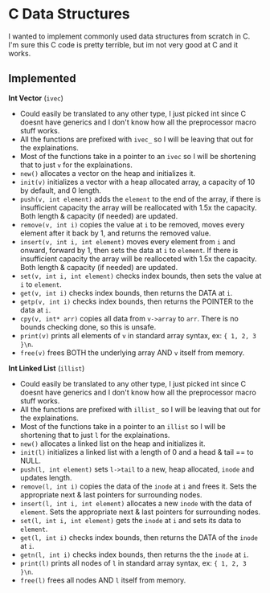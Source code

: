 # C Data Structures
I wanted to implement commonly used data structures from scratch in C.
I'm sure this C code is pretty terrible, but im not very good at C and it works.

## Implemented
**Int Vector** (`ivec`)
* Could easily be translated to any other type, I just picked int since C doesnt have generics and I don't know how all the preprocessor macro stuff works.
* All the functions are prefixed with `ivec_` so I will be leaving that out for the explainations.
* Most of the functions take in a pointer to an `ivec` so I will be shortening that to just `v` for the explainations.
* `new()` allocates a vector on the heap and initializes it.
* `init(v)` initializes a vector with a heap allocated array, a capacity of 10 by default, and 0 length.
* `push(v, int element)` adds the `element` to the end of the array, if there is insufficient capacity the array will be reallocated with 1.5x the capacity. Both length & capacity (if needed) are updated.
* `remove(v, int i)` copies the value at `i` to be removed, moves every element after it back by 1, and returns the removed value.
* `insert(v, int i, int element)` moves every element from `i` and onward, forward by 1, then sets the data at `i` to `element`. If there is insufficient capacity the array will be realloceted with 1.5x the capacity. Both length & capacity (if needed) are updated. 
* `set(v, int i, int element)` checks index bounds, then sets the value at `i` to `element`.
* `get(v, int i)` checks index bounds, then returns the DATA at `i`.
* `getp(v, int i)` checks index bounds, then returns the POINTER to the data at `i`.
* `cpy(v, int* arr)` copies all data from `v->array` to `arr`. There is no bounds checking done, so this is unsafe.
* `print(v)` prints all elements of `v` in standard array syntax, ex: `{ 1, 2, 3 }\n`.
* `free(v)` frees BOTH the underlying array AND `v` itself from memory.

**Int Linked List** (`illist`)
* Could easily be translated to any other type, I just picked int since C doesnt have generics and I don't know how all the preprocessor macro stuff works.
* All the functions are prefixed with `illist_` so I will be leaving that out for the explainations.
* Most of the functions take in a pointer to an `illist` so I will be shortening that to just `l` for the explainations.
* `new()` allocates a linked list on the heap and initializes it.
* `init(l)` initializes a linked list with a length of 0 and a head & tail == to NULL.
* `push(l, int element)` sets `l->tail` to a new, heap allocated, `inode` and updates length.
* `remove(l, int i)` copies the data of the `inode` at `i` and frees it. Sets the appropriate next & last pointers for surrounding nodes.
* `insert(l, int i, int element)` allocates a new `inode` with the data of `element`. Sets the appropriate next & last pointers for surrounding nodes.
* `set(l, int i, int element)` gets the `inode` at `i` and sets its data to `element`.
* `get(l, int i)` checks index bounds, then returns the DATA of the `inode` at `i`.
* `getn(l, int i)` checks index bounds, then returns the the `inode` at `i`.
* `print(l)` prints all nodes of `l` in standard array syntax, ex: `{ 1, 2, 3 }\n`.
* `free(l)` frees all nodes AND `l` itself from memory.

